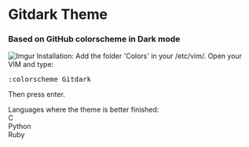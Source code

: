 # Gitdark Theme
### Based on GitHub colorscheme in Dark mode

![Imgur](https://i.imgur.com/n0YXvoa.png)
Installation: Add the folder 'Colors' in your /etc/vim/.
Open your VIM and type: 
<pre>
:colorscheme Gitdark
</pre>
Then press enter.

Languages where the theme is better finished:
<br>
C
<br>
Python
<br>
Ruby
